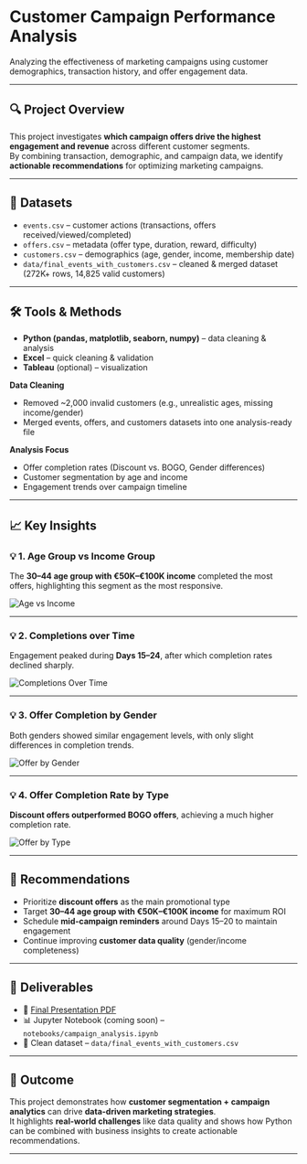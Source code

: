 # Customer Campaign Performance Analysis

Analyzing the effectiveness of marketing campaigns using customer demographics, transaction history, and offer engagement data.

---

## 🔍 Project Overview
This project investigates **which campaign offers drive the highest engagement and revenue** across different customer segments.  
By combining transaction, demographic, and campaign data, we identify **actionable recommendations** for optimizing marketing campaigns.

---

## 📂 Datasets
- `events.csv` – customer actions (transactions, offers received/viewed/completed)  
- `offers.csv` – metadata (offer type, duration, reward, difficulty)  
- `customers.csv` – demographics (age, gender, income, membership date)  
- `data/final_events_with_customers.csv` – cleaned & merged dataset (272K+ rows, 14,825 valid customers)

---

## 🛠️ Tools & Methods
- **Python (pandas, matplotlib, seaborn, numpy)** – data cleaning & analysis  
- **Excel** – quick cleaning & validation  
- **Tableau** (optional) – visualization  

**Data Cleaning**  
- Removed ~2,000 invalid customers (e.g., unrealistic ages, missing income/gender)  
- Merged events, offers, and customers datasets into one analysis-ready file  

**Analysis Focus**  
- Offer completion rates (Discount vs. BOGO, Gender differences)  
- Customer segmentation by age and income  
- Engagement trends over campaign timeline  

---

## 📈 Key Insights

### 💡 1. Age Group vs Income Group
The **30–44 age group with €50K–€100K income** completed the most offers, highlighting this segment as the most responsive.  

![Age vs Income](images/Age_Group_vs_Income_Group.png)

---

### 💡 2. Completions over Time
Engagement peaked during **Days 15–24**, after which completion rates declined sharply.  

![Completions Over Time](images/Completions_over_Time.png)

---

### 💡 3. Offer Completion by Gender
Both genders showed similar engagement levels, with only slight differences in completion trends.  

![Offer by Gender](images/Offer_Completion_by_Gender.png)

---

### 💡 4. Offer Completion Rate by Type
**Discount offers outperformed BOGO offers**, achieving a much higher completion rate.  

![Offer by Type](images/Offer_Completion_Rate_by_Type.png)

---

## 🎯 Recommendations
- Prioritize **discount offers** as the main promotional type  
- Target **30–44 age group with €50K–€100K income** for maximum ROI  
- Schedule **mid-campaign reminders** around Days 15–20 to maintain engagement  
- Continue improving **customer data quality** (gender/income completeness)  

---

## 📑 Deliverables
- 📄 [Final Presentation PDF](./presentation/Analytical%20Process%20-%20Arsenii%20Popenko.pdf)  
- 📊 Jupyter Notebook (coming soon) – `notebooks/campaign_analysis.ipynb`  
- 📂 Clean dataset – `data/final_events_with_customers.csv`

---

## 🚀 Outcome
This project demonstrates how **customer segmentation + campaign analytics** can drive **data-driven marketing strategies**.  
It highlights **real-world challenges** like data quality and shows how Python can be combined with business insights to create actionable recommendations.

---
